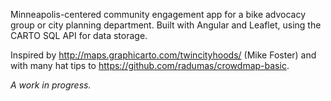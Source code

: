 Minneapolis-centered community engagement app for a bike advocacy group or city planning department. Built with Angular and Leaflet, using the CARTO SQL API for data storage.

Inspired by http://maps.graphicarto.com/twincityhoods/ (Mike Foster) and with many hat tips to https://github.com/radumas/crowdmap-basic. 

_A work in progress._
